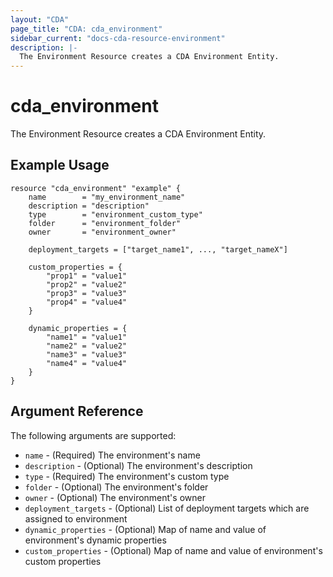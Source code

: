 ```yaml
---
layout: "CDA"
page_title: "CDA: cda_environment"
sidebar_current: "docs-cda-resource-environment"
description: |-
  The Environment Resource creates a CDA Environment Entity.
---
```


# cda_environment

The Environment Resource creates a CDA Environment Entity.

## Example Usage

```hcl
resource "cda_environment" "example" {
    name        = "my_environment_name"
    description = "description"
    type        = "environment_custom_type"
    folder      = "environment_folder"
    owner       = "environment_owner"
  
    deployment_targets = ["target_name1", ..., "target_nameX"]
  
    custom_properties = { 
        "prop1" = "value1" 
        "prop2" = "value2"
        "prop3" = "value3"
        "prop4" = "value4" 
    }
  
    dynamic_properties = {
        "name1" = "value1"
        "name2" = "value2"
        "name3" = "value3"
        "name4" = "value4"
    }
}
```

## Argument Reference

The following arguments are supported:

- `name` - (Required) The environment's name
- `description` - (Optional) The environment's description
- `type` - (Required) The environment's custom type
- `folder` - (Optional) The environment's folder
- `owner` - (Optional) The environment's owner
- `deployment_targets` - (Optional) List of deployment targets which are assigned to environment
- `dynamic_properties` - (Optional) Map of name and value of environment's dynamic properties
- `custom_properties` - (Optional) Map of name and value of environment's custom properties
